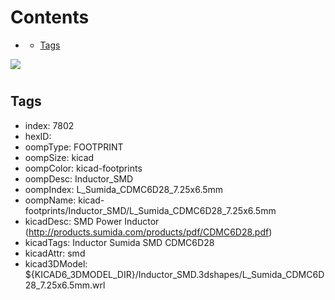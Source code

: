 



Contents
========

* [](#)
	* [Tags](#tags)
  
![][im]
# 

## Tags

- index: 7802
- hexID: 
- oompType: FOOTPRINT
- oompSize: kicad
- oompColor: kicad-footprints
- oompDesc: Inductor_SMD
- oompIndex: L_Sumida_CDMC6D28_7.25x6.5mm
- oompName: kicad-footprints/Inductor_SMD/L_Sumida_CDMC6D28_7.25x6.5mm
- kicadDesc: SMD Power Inductor (http://products.sumida.com/products/pdf/CDMC6D28.pdf)
- kicadTags: Inductor Sumida SMD CDMC6D28
- kicadAttr: smd
- kicad3DModel: ${KICAD6_3DMODEL_DIR}/Inductor_SMD.3dshapes/L_Sumida_CDMC6D28_7.25x6.5mm.wrl



[im]: image.png
